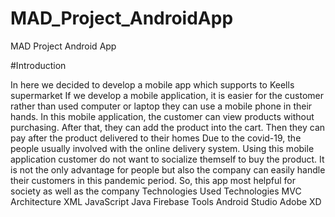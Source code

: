 # MAD_Project_AndroidApp
MAD Project Android App


#Introduction

In here we decided to develop a mobile app which supports to Keells supermarket
If we develop a mobile application, it is easier for the customer rather than used computer or laptop they can use a mobile phone in their hands.
In this mobile application, the customer can view products without purchasing. After that, they can add the product into the cart. Then they can pay after the product delivered to their homes
Due to the covid-19, the people usually involved with the online delivery system. Using this mobile application customer do not want to socialize themself to buy the product. It is not the only advantage for people but also the company can easily handle their customers in this pandemic period. So, this app most helpful for society as well as the company
Technologies Used
Technologies
MVC Architecture
XML
JavaScript
Java
Firebase
Tools
Android Studio
Adobe XD
